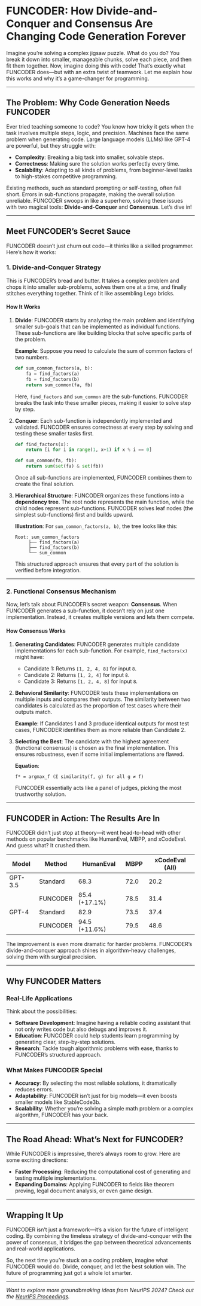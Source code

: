 # FUNCODER: How Divide-and-Conquer and Consensus Are Changing Code Generation Forever

Imagine you’re solving a complex jigsaw puzzle. What do you do? You break it down into smaller, manageable chunks, solve each piece, and then fit them together. Now, imagine doing this with code! That’s exactly what FUNCODER does—but with an extra twist of teamwork. Let me explain how this works and why it’s a game-changer for programming.

---

## The Problem: Why Code Generation Needs FUNCODER

Ever tried teaching someone to code? You know how tricky it gets when the task involves multiple steps, logic, and precision. Machines face the same problem when generating code. Large language models (LLMs) like GPT-4 are powerful, but they struggle with:

- **Complexity**: Breaking a big task into smaller, solvable steps.
- **Correctness**: Making sure the solution works perfectly every time.
- **Scalability**: Adapting to all kinds of problems, from beginner-level tasks to high-stakes competitive programming.

Existing methods, such as standard prompting or self-testing, often fall short. Errors in sub-functions propagate, making the overall solution unreliable. FUNCODER swoops in like a superhero, solving these issues with two magical tools: **Divide-and-Conquer** and **Consensus**. Let’s dive in!

---

## Meet FUNCODER’s Secret Sauce

FUNCODER doesn’t just churn out code—it thinks like a skilled programmer. Here’s how it works:

### 1. **Divide-and-Conquer Strategy**
This is FUNCODER’s bread and butter. It takes a complex problem and chops it into smaller sub-problems, solves them one at a time, and finally stitches everything together. Think of it like assembling Lego bricks.

#### How It Works

1. **Divide**: FUNCODER starts by analyzing the main problem and identifying smaller sub-goals that can be implemented as individual functions. These sub-functions are like building blocks that solve specific parts of the problem.

   **Example**: Suppose you need to calculate the sum of common factors of two numbers.

   ```python
   def sum_common_factors(a, b):
       fa = find_factors(a)
       fb = find_factors(b)
       return sum_common(fa, fb)
   ```

   Here, `find_factors` and `sum_common` are the sub-functions. FUNCODER breaks the task into these smaller pieces, making it easier to solve step by step.

2. **Conquer**: Each sub-function is independently implemented and validated. FUNCODER ensures correctness at every step by solving and testing these smaller tasks first.

   ```python
   def find_factors(x):
       return [i for i in range(1, x+1) if x % i == 0]

   def sum_common(fa, fb):
       return sum(set(fa) & set(fb))
   ```

   Once all sub-functions are implemented, FUNCODER combines them to create the final solution.

3. **Hierarchical Structure**: FUNCODER organizes these functions into a **dependency tree**. The root node represents the main function, while the child nodes represent sub-functions. FUNCODER solves leaf nodes (the simplest sub-functions) first and builds upward.

   **Illustration**: For `sum_common_factors(a, b)`, the tree looks like this:
   ```
   Root: sum_common_factors
        ├── find_factors(a)
        ├── find_factors(b)
        └── sum_common
   ```
   This structured approach ensures that every part of the solution is verified before integration.

---

### 2. **Functional Consensus Mechanism**
Now, let’s talk about FUNCODER’s secret weapon: **Consensus**. When FUNCODER generates a sub-function, it doesn’t rely on just one implementation. Instead, it creates multiple versions and lets them compete.

#### How Consensus Works

1. **Generating Candidates**: FUNCODER generates multiple candidate implementations for each sub-function. For example, `find_factors(x)` might have:
   - Candidate 1: Returns `[1, 2, 4, 8]` for input `8`.
   - Candidate 2: Returns `[1, 2, 4]` for input `8`.
   - Candidate 3: Returns `[1, 2, 4, 8]` for input `8`.

2. **Behavioral Similarity**: FUNCODER tests these implementations on multiple inputs and compares their outputs. The similarity between two candidates is calculated as the proportion of test cases where their outputs match.

   **Example**: If Candidates 1 and 3 produce identical outputs for most test cases, FUNCODER identifies them as more reliable than Candidate 2.

3. **Selecting the Best**: The candidate with the highest agreement (functional consensus) is chosen as the final implementation. This ensures robustness, even if some initial implementations are flawed.

   **Equation**:
   ```
   f* = argmax_f (Σ similarity(f, g) for all g ≠ f)
   ```

   FUNCODER essentially acts like a panel of judges, picking the most trustworthy solution.

---

## FUNCODER in Action: The Results Are In

FUNCODER didn’t just stop at theory—it went head-to-head with other methods on popular benchmarks like HumanEval, MBPP, and xCodeEval. And guess what? It crushed them.

| **Model**    | **Method**    | **HumanEval** | **MBPP** | **xCodeEval (All)** |
|--------------|---------------|---------------|----------|--------------------|
| GPT-3.5      | Standard      | 68.3          | 72.0     | 20.2              |
|              | FUNCODER      | 85.4 (+17.1%) | 78.5     | 31.4              |
| GPT-4        | Standard      | 82.9          | 73.5     | 37.4              |
|              | FUNCODER      | 94.5 (+11.6%) | 79.5     | 48.6              |

The improvement is even more dramatic for harder problems. FUNCODER’s divide-and-conquer approach shines in algorithm-heavy challenges, solving them with surgical precision.

---

## Why FUNCODER Matters

### Real-Life Applications
Think about the possibilities:
- **Software Development**: Imagine having a reliable coding assistant that not only writes code but also debugs and improves it.
- **Education**: FUNCODER could help students learn programming by generating clear, step-by-step solutions.
- **Research**: Tackle tough algorithmic problems with ease, thanks to FUNCODER’s structured approach.

### What Makes FUNCODER Special
- **Accuracy**: By selecting the most reliable solutions, it dramatically reduces errors.
- **Adaptability**: FUNCODER isn’t just for big models—it even boosts smaller models like StableCode3b.
- **Scalability**: Whether you’re solving a simple math problem or a complex algorithm, FUNCODER has your back.

---

## The Road Ahead: What’s Next for FUNCODER?
While FUNCODER is impressive, there’s always room to grow. Here are some exciting directions:
- **Faster Processing**: Reducing the computational cost of generating and testing multiple implementations.
- **Expanding Domains**: Applying FUNCODER to fields like theorem proving, legal document analysis, or even game design.

---

## Wrapping It Up
FUNCODER isn’t just a framework—it’s a vision for the future of intelligent coding. By combining the timeless strategy of divide-and-conquer with the power of consensus, it bridges the gap between theoretical advancements and real-world applications.

So, the next time you’re stuck on a coding problem, imagine what FUNCODER would do. Divide, conquer, and let the best solution win. The future of programming just got a whole lot smarter.

---

*Want to explore more groundbreaking ideas from NeurIPS 2024? Check out the [NeurIPS Proceedings](https://openreview.net/group?id=NeurIPS.cc/2024/Conference).*
